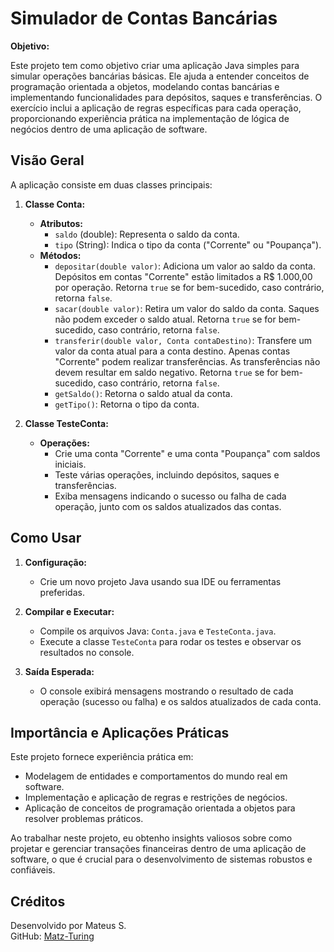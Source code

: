 # Simulador de Contas Bancárias

**Objetivo:**

Este projeto tem como objetivo criar uma aplicação Java simples para simular operações bancárias básicas. Ele ajuda a entender conceitos de programação orientada a objetos, modelando contas bancárias e implementando funcionalidades para depósitos, saques e transferências. O exercício inclui a aplicação de regras específicas para cada operação, proporcionando experiência prática na implementação de lógica de negócios dentro de uma aplicação de software.

## Visão Geral

A aplicação consiste em duas classes principais:

1. **Classe Conta:**
   - **Atributos:**
     - `saldo` (double): Representa o saldo da conta.
     - `tipo` (String): Indica o tipo da conta ("Corrente" ou "Poupança").
   - **Métodos:**
     - `depositar(double valor)`: Adiciona um valor ao saldo da conta. Depósitos em contas "Corrente" estão limitados a R$ 1.000,00 por operação. Retorna `true` se for bem-sucedido, caso contrário, retorna `false`.
     - `sacar(double valor)`: Retira um valor do saldo da conta. Saques não podem exceder o saldo atual. Retorna `true` se for bem-sucedido, caso contrário, retorna `false`.
     - `transferir(double valor, Conta contaDestino)`: Transfere um valor da conta atual para a conta destino. Apenas contas "Corrente" podem realizar transferências. As transferências não devem resultar em saldo negativo. Retorna `true` se for bem-sucedido, caso contrário, retorna `false`.
     - `getSaldo()`: Retorna o saldo atual da conta.
     - `getTipo()`: Retorna o tipo da conta.

2. **Classe TesteConta:**
   - **Operações:**
     - Crie uma conta "Corrente" e uma conta "Poupança" com saldos iniciais.
     - Teste várias operações, incluindo depósitos, saques e transferências.
     - Exiba mensagens indicando o sucesso ou falha de cada operação, junto com os saldos atualizados das contas.

## Como Usar

1. **Configuração:**
   - Crie um novo projeto Java usando sua IDE ou ferramentas preferidas.

2. **Compilar e Executar:**
   - Compile os arquivos Java: `Conta.java` e `TesteConta.java`.
   - Execute a classe `TesteConta` para rodar os testes e observar os resultados no console.

3. **Saída Esperada:**
   - O console exibirá mensagens mostrando o resultado de cada operação (sucesso ou falha) e os saldos atualizados de cada conta.

## Importância e Aplicações Práticas

Este projeto fornece experiência prática em:
- Modelagem de entidades e comportamentos do mundo real em software.
- Implementação e aplicação de regras e restrições de negócios.
- Aplicação de conceitos de programação orientada a objetos para resolver problemas práticos.

Ao trabalhar neste projeto, eu obtenho insights valiosos sobre como projetar e gerenciar transações financeiras dentro de uma aplicação de software, o que é crucial para o desenvolvimento de sistemas robustos e confiáveis.

## Créditos

Desenvolvido por Mateus S.  
GitHub: [Matz-Turing](https://github.com/Matz-Turing)
